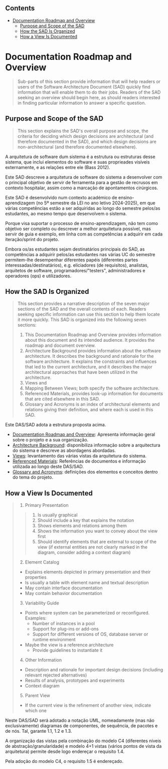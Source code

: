 ## Contents
- [Documentation Roadmap and Overview](#documentation-roadmap-and-overview)
	- [Purpose and Scope of the SAD](#purpose-and-scope-of-the-sad)
	- [How the SAD Is Organized](#how-the-sad-is-organized)
	- [How a View Is Documented](#how-a-view-is-documented)

# Documentation Roadmap and Overview

> Sub-parts of this section provide information that will help readers or users of the Software Architecture Document (SAD) quickly find information that will enable them to do their jobs. Readers of the SAD seeking an overview should begin here, as should readers interested in finding particular information to answer a specific question.

## Purpose and Scope of the SAD
> This section explains the SAD's overall purpose and scope, the criteria for deciding which design decisions are architectural (and therefore documented in the SAD), and which design decisions are non-architectural (and therefore documented elsewhere).

A arquitetura de software dum sistema é a estrutura ou estruturas desse sistema, que inclui elementos do software e suas proprieades visíveis externamente, e as relações entre ele (Bass 2012).

Este SAD descreve a arquitetura de software do sistema a desenvolver com o principal objetivo de servir de ferramenta para a gestão de recrusos em contexto hospitalar, assim como a marcação de apontamentos cirúrgicos.

Este SAD é desenvolvido num contexto académico de ensino-aprendizagem (no 5º semestre da LEI no ano letivo 2024-2025), em que várias competências estão a ser adquiridas ao longo do semestre pelos/as estudantes, ao mesmo tempo que desenvolvem o sistema.

Porque visa suportar o processo de ensino-aprendizagem, não tem como objetivo ser completo ou descrever a melhor arquitetura possível, mas servir de guia e exemplo, em linha com as competências a adquirir em cada iteração/sprint do projeto.

Embora os/as estudantes sejam destinatários principais do SAD, as competências a adquirir pelos/as estudantes nas várias UC do semestre permitem-lhe desempenhar diferentes papéis (diferentes partes interessadas/destinatários), e.g. eliciadores (de requisitos), analistas, arquitetos de software, programadores/"testers", administradores e operadores (ops) e utilizadores.

## How the SAD Is Organized
>This section provides a narrative description of the seven major sections of the SAD and the overall contents of each. Readers seeking specific information can use this section to help them locate it more quickly.
>This SAD is organized into the following seven sections:
> 1. This Documentation Roadmap and Overview provides information about this document and its intended audience. It provides the roadmap and document overview.
> 2. Architecture Background provides information about the software architecture. It describes the background and rationale for the software architecture. It explains the constraints and influences that led to the current architecture, and it describes the major architectural approaches that have been utilized in the architecture.
> 3. Views and
> 4. Mapping Between Views; both specify the software architecture.
> 5. Referenced Materials, provides look-up information for documents that are cited elsewhere in this SAD.
> 6. Glossary and Acronyms is an index of architectural elements and relations giving their definition, and where each is used in this SAD.

Este DAS/SAD adota a estrutura proposta acima.

- [Documentation Roadmap and Overview](RoadmapOverview.md): Apresenta informação geral sobre o projeto e a sua organização.
- [Architecture Background](architecture-background.md): disponibiliza informação sobre a arquitectura do sistema
e descreve as abordagens abordadas.
- [Views](Views.md): levantamento das várias vistas da arquitetura do sistema.
- [Referenced Materials](References.md): Referências de documentos e informação utilizada ao longo deste DAS/SAD.
- [Glossary and Acronyms](glossary.md): definições dos elementos e conceitos dentro do tema do projeto. 

## How a View Is Documented
>1. Primary Presentation
>> 1. Is usually graphical
>> 2. Should include a key that explains the notation
>> 3. Shows elements and relations among them
>> 4. Shows the information you want to convey about the view first
>> 5. Should identify elements that are external to scope of the view (if external entities are not clearly marked in the diagram, consider adding a context diagram)
> 2. Element Catalog
>	- Explains elements depicted in primary presentation and their properties
>	- Is usually a table with element name and textual description
>	- May contain interface documentation
>	- May contain behavior documentation
> 3. Variability Guide
>	- Points where system can be parameterized or reconfigured. Examples:
>		- Number of instances in a pool
>		- Support for plug-ins or add-ons
>		- Support for different versions of OS, database server or runtime environment
>	- Maybe the view is a reference architecture
>		- Provide guidelines to instantiate it
> 4. Other Information
>	- Description and rationale for important design decisions (including relevant rejected alternatives)
>	- Results of analysis, prototypes and experiments
>	- Context diagram
> 5. Parent View
>	- If the current view is the refinement of another view, indicate which one

Neste DAS/SAD será adotado a notação UML, nomeadamente (mas não exclusivamente) diagramas de componentes, de sequência, de pacotes e de nós. Tal, garante 1.1, 1.2 e 1.3.

A organização das vistas pela combinação do modelo C4 (diferentes níveis de abstração/granularidade) e modelo 4+1 vistas (vários pontos de vista da arquitetura) permite desde logo endereçar o requisito 1.4.

Pela adoção do modelo C4, o requisito 1.5 é endereçado.